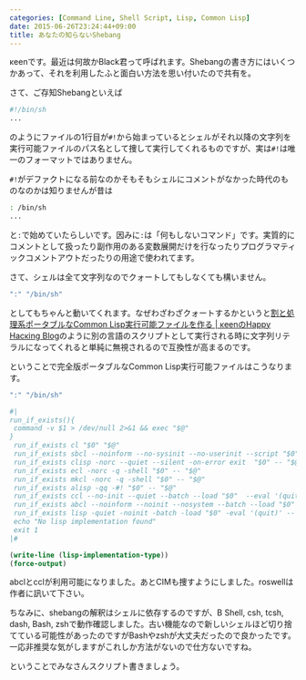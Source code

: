 ```yaml
---
categories: [Command Line, Shell Script, Lisp, Common Lisp]
date: 2015-06-26T23:24:44+09:00
title: あなたの知らないShebang
---
```

κeenです。最近は何故かBlack君って呼ばれます。Shebangの書き方にはいくつかあって、それを利用したふと面白い方法を思い付いたので共有を。
<!--more-->

さて、ご存知Shebangといえば

```sh
#!/bin/sh
...
```

のようにファイルの1行目が`#!`から始まっているとシェルがそれ以降の文字列を実行可能ファイルのパス名として捜して実行してくれるものですが、実は`#!`は唯一のフォーマットではありません。

`#!`がデファクトになる前なのかそもそもシェルにコメントがなかった時代のものなのかは知りませんが昔は

```sh
: /bin/sh
...
```

と`:`で始めていたらしいです。因みに`:`は「何もしないコマンド」です。実質的にコメントとして扱ったり副作用のある変数展開だけを行なったりプログラマティックコメントアウトだったりの用途で使われてます。

さて、シェルは全て文字列なのでクォートしてもしなくても構いません。

```sh
":" "/bin/sh"
```

としてもちゃんと動いてくれます。なぜわざわざクォートするかというと[割と処理系ポータブルなCommon Lisp実行可能ファイルを作る | κeenのHappy Hacκing Blog](http://keens.github.io/blog/2014/12/08/ge-tochu-li-xi-potaburunacommon-lispshi-xing-ke-neng-huairuwozuo-ru/)のように別の言語のスクリプトとして実行される時に文字列リテラルになってくれると単純に無視されるので互換性が高まるのです。

ということで完全版ポータブルなCommon Lisp実行可能ファイルはこうなります。


```lisp
":" "/bin/sh"

#|
run_if_exists(){
 command -v $1 > /dev/null 2>&1 && exec "$@"
}
 run_if_exists cl "$0" "$@"
 run_if_exists sbcl --noinform --no-sysinit --no-userinit --script "$0" -- "$@"
 run_if_exists clisp -norc --quiet --silent -on-error exit  "$0" -- "$@"
 run_if_exists ecl -norc -q -shell "$0" -- "$@"
 run_if_exists mkcl -norc -q -shell "$0" -- "$@"
 run_if_exists alisp -qq -#! "$0" -- "$@"
 run_if_exists ccl --no-init --quiet --batch --load "$0"  --eval '(quit)' -- "$@"
 run_if_exists abcl --noinform --noinit --nosystem --batch --load "$0" -- "$@"
 run_if_exists lisp -quiet -noinit -batch -load "$0" -eval '(quit)' -- "$@"
 echo "No lisp implementation found"
 exit 1
|#

(write-line (lisp-implementation-type))
(force-output)

```

abclとcclが利用可能になりました。あとCIMも捜すようにしました。roswellは作者に訊いて下さい。


ちなみに、shebangの解釈はシェルに依存するのですが、B Shell, csh, tcsh, dash, Bash, zshで動作確認しました。古い機能なので新しいシェルほど切り捨てている可能性があったのですがBashやzshが大丈夫だったので良かったです。
一応非推奨な気がしますがこれしか方法がないので仕方ないですね。


ということでみなさんスクリプト書きましょう。
